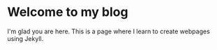 # Welcome to my blog

I'm glad you are here. This is a page where I learn to create webpages using Jekyll.
